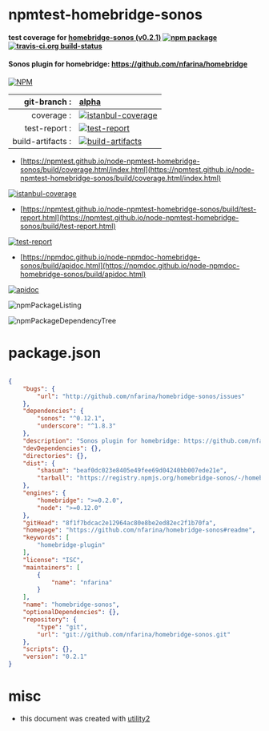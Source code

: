 # npmtest-homebridge-sonos

#### test coverage for  [homebridge-sonos (v0.2.1)](https://github.com/nfarina/homebridge-sonos#readme)  [![npm package](https://img.shields.io/npm/v/npmtest-homebridge-sonos.svg?style=flat-square)](https://www.npmjs.org/package/npmtest-homebridge-sonos) [![travis-ci.org build-status](https://api.travis-ci.org/npmtest/node-npmtest-homebridge-sonos.svg)](https://travis-ci.org/npmtest/node-npmtest-homebridge-sonos)

#### Sonos plugin for homebridge: https://github.com/nfarina/homebridge

[![NPM](https://nodei.co/npm/homebridge-sonos.png?downloads=true&downloadRank=true&stars=true)](https://www.npmjs.com/package/homebridge-sonos)

| git-branch : | [alpha](https://github.com/npmtest/node-npmtest-homebridge-sonos/tree/alpha)|
|--:|:--|
| coverage : | [![istanbul-coverage](https://npmtest.github.io/node-npmtest-homebridge-sonos/build/coverage.badge.svg)](https://npmtest.github.io/node-npmtest-homebridge-sonos/build/coverage.html/index.html)|
| test-report : | [![test-report](https://npmtest.github.io/node-npmtest-homebridge-sonos/build/test-report.badge.svg)](https://npmtest.github.io/node-npmtest-homebridge-sonos/build/test-report.html)|
| build-artifacts : | [![build-artifacts](https://npmtest.github.io/node-npmtest-homebridge-sonos/glyphicons_144_folder_open.png)](https://github.com/npmtest/node-npmtest-homebridge-sonos/tree/gh-pages/build)|

- [https://npmtest.github.io/node-npmtest-homebridge-sonos/build/coverage.html/index.html](https://npmtest.github.io/node-npmtest-homebridge-sonos/build/coverage.html/index.html)

[![istanbul-coverage](https://npmtest.github.io/node-npmtest-homebridge-sonos/build/screenCapture.buildCi.browser.%252Ftmp%252Fbuild%252Fcoverage.lib.html.png)](https://npmtest.github.io/node-npmtest-homebridge-sonos/build/coverage.html/index.html)

- [https://npmtest.github.io/node-npmtest-homebridge-sonos/build/test-report.html](https://npmtest.github.io/node-npmtest-homebridge-sonos/build/test-report.html)

[![test-report](https://npmtest.github.io/node-npmtest-homebridge-sonos/build/screenCapture.buildCi.browser.%252Ftmp%252Fbuild%252Ftest-report.html.png)](https://npmtest.github.io/node-npmtest-homebridge-sonos/build/test-report.html)

- [https://npmdoc.github.io/node-npmdoc-homebridge-sonos/build/apidoc.html](https://npmdoc.github.io/node-npmdoc-homebridge-sonos/build/apidoc.html)

[![apidoc](https://npmdoc.github.io/node-npmdoc-homebridge-sonos/build/screenCapture.buildCi.browser.%252Ftmp%252Fbuild%252Fapidoc.html.png)](https://npmdoc.github.io/node-npmdoc-homebridge-sonos/build/apidoc.html)

![npmPackageListing](https://npmtest.github.io/node-npmtest-homebridge-sonos/build/screenCapture.npmPackageListing.svg)

![npmPackageDependencyTree](https://npmtest.github.io/node-npmtest-homebridge-sonos/build/screenCapture.npmPackageDependencyTree.svg)



# package.json

```json

{
    "bugs": {
        "url": "http://github.com/nfarina/homebridge-sonos/issues"
    },
    "dependencies": {
        "sonos": "^0.12.1",
        "underscore": "^1.8.3"
    },
    "description": "Sonos plugin for homebridge: https://github.com/nfarina/homebridge",
    "devDependencies": {},
    "directories": {},
    "dist": {
        "shasum": "beaf0dc023e8405e49fee69d04240bb007ede21e",
        "tarball": "https://registry.npmjs.org/homebridge-sonos/-/homebridge-sonos-0.2.1.tgz"
    },
    "engines": {
        "homebridge": ">=0.2.0",
        "node": ">=0.12.0"
    },
    "gitHead": "8f1f7bdcac2e12964ac80e8be2ed82ec2f1b70fa",
    "homepage": "https://github.com/nfarina/homebridge-sonos#readme",
    "keywords": [
        "homebridge-plugin"
    ],
    "license": "ISC",
    "maintainers": [
        {
            "name": "nfarina"
        }
    ],
    "name": "homebridge-sonos",
    "optionalDependencies": {},
    "repository": {
        "type": "git",
        "url": "git://github.com/nfarina/homebridge-sonos.git"
    },
    "scripts": {},
    "version": "0.2.1"
}
```



# misc
- this document was created with [utility2](https://github.com/kaizhu256/node-utility2)
